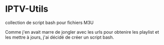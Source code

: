 # IPTV-Utils
collection de script bash pour fichiers M3U

Comme j'en avait marre de jongler avec les urls pour obtenire les playlist et les mettre à jours, j'ai décidé de créer un script bash.

